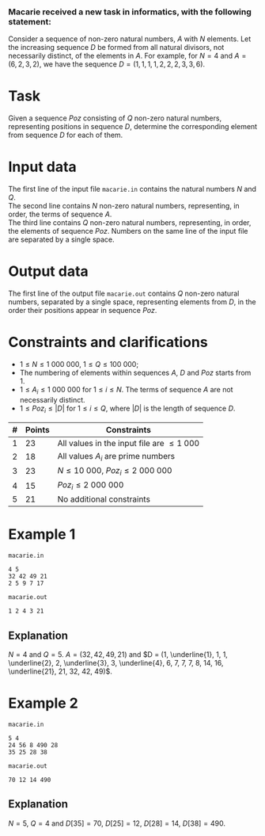 ### Macarie received a new task in informatics, with the following statement:

Consider a sequence of non-zero natural numbers, $A$ with $N$ elements. Let the increasing sequence $D$ be formed from all natural divisors, not necessarily distinct, of the elements in $A$. For example, for $N=4$ and $A=(6, 2, 3, 2)$, we have the sequence $D=(1,1,1,1,2,2,2,3,3,6)$.

# Task

Given a sequence $Poz$ consisting of $Q$ non-zero natural numbers, representing positions in sequence $D$, determine the corresponding element from sequence $D$ for each of them.

# Input data

The first line of the input file `macarie.in` contains the natural numbers $N$ and $Q$.  
The second line contains $N$ non-zero natural numbers, representing, in order, the terms of sequence $A$.  
The third line contains $Q$ non-zero natural numbers, representing, in order, the elements of sequence $Poz$. Numbers on the same line of the input file are separated by a single space.

# Output data

The first line of the output file `macarie.out` contains $Q$ non-zero natural numbers, separated by a single space, representing elements from $D$, in the order their positions appear in sequence $Poz$.

# Constraints and clarifications

* $1 \leq N \leq 1 \ 000 \ 000$, $1 \leq Q \leq 100 \ 000$;
* The numbering of elements within sequences $A$, $D$ and $Poz$ starts from $1$.
* $1 \leq A_i \leq 1 \ 000 \ 000$ for $1 \leq i \leq N$. The terms of sequence $A$ are not necessarily distinct.
* $1 \leq Poz_i \leq |D|$ for $1 \leq i \leq Q$, where $|D|$ is the length of sequence $D$.

| # | Points | Constraints |
| - | - | ------------ |
| 1 | 23 | All values in the input file are $\leq 1 \ 000$ |
| 2 | 18 | All values $A_i$ are prime numbers |
| 3 | 23 | $N \leq 10 \ 000$, $Poz_i \leq 2 \ 000 \ 000$ |
| 4 | 15 | $Poz_i \leq 2 \ 000 \ 000$ |
| 5 | 21 | No additional constraints |

# Example 1

`macarie.in`
```
4 5 
32 42 49 21
2 5 9 7 17
```

`macarie.out`
```
1 2 4 3 21
```

## Explanation

$N = 4$ and $Q = 5$. $A = (32, 42, 49, 21)$ and $D = (1, \underline{1}, 1, 1, \underline{2}, 2, \underline{3}, 3, \underline{4}, 6, 7, 7, 7, 8, 14, 16, \underline{21}, 21, 32, 42, 49)$.

# Example 2

`macarie.in`
```
5 4
24 56 8 490 28
35 25 28 38
```

`macarie.out`
```
70 12 14 490
```

## Explanation

$N = 5$, $Q = 4$ and $D[35] = 70$, $D[25] = 12$, $D[28] = 14$, $D[38] = 490$.
